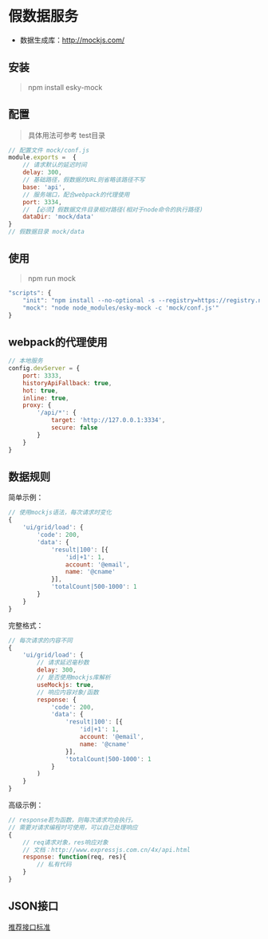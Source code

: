 # 假数据服务

+ 数据生成库：http://mockjs.com/

## 安装

> npm install esky-mock


## 配置

> 具体用法可参考 test目录

~~~js
// 配置文件 mock/conf.js
module.exports =  {
	// 请求默认的延迟时间
	delay: 300,
	// 基础路径，假数据的URL则省略该路径不写
	base: 'api',
	// 服务端口，配合webpack的代理使用
	port: 3334,
	// 【必须】假数据文件目录相对路径(相对于node命令的执行路径)
	dataDir: 'mock/data'
}
// 假数据目录 mock/data
~~~

## 使用
> npm run mock
~~~js
"scripts": {
    "init": "npm install --no-optional -s --registry=https://registry.npm.taobao.org",
    "mock": "node node_modules/esky-mock -c 'mock/conf.js'"
}
~~~

## webpack的代理使用

~~~js
// 本地服务
config.devServer = {
	port: 3333,
	historyApiFallback: true,
	hot: true,
	inline: true,
	proxy: {
		'/api/*': {
			target: 'http://127.0.0.1:3334',
 			secure: false
		}
	}
}
~~~

## 数据规则

简单示例：

~~~js
// 使用mockjs语法，每次请求时变化
{
	'ui/grid/load': {
		'code': 200,
		'data': {
			'result|100': [{
				'id|+1': 1,
				account: '@email',
				name: '@cname'
			}],
			'totalCount|500-1000': 1
		}
	}
}
~~~

完整格式：

~~~js
// 每次请求的内容不同
{
	'ui/grid/load': {
		// 请求延迟毫秒数
		delay: 300,
		// 是否使用mockjs库解析
		useMockjs: true,
		// 响应内容对象/函数
		response: {
			'code': 200,
			'data': {
				'result|100': [{
					'id|+1': 1,
					account: '@email',
					name: '@cname'
				}],
				'totalCount|500-1000': 1
			}
		)
	}
}
~~~

高级示例：

~~~js
// response若为函数，则每次请求均会执行。
// 需要对请求编程时可使用，可以自己处理响应
{
	// req请求对象，res响应对象
	// 文档：http://www.expressjs.com.cn/4x/api.html
	response: function(req, res){
		// 私有代码
	}
}
~~~

## JSON接口

[推荐接口标准](https://github.com/esky/esky-mock/blob/master/JSON.md)